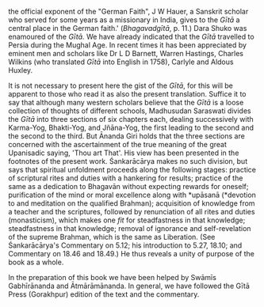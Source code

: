 the official exponent of the "German Faith", J W Hauer, a Sanskrit scholar who served for some years as a missionary in India, gives to the *Gītā* a central place in the German faith.' (*Bhagavadgītā*, p. 11.) Dara Shuko was enamoured of the *Gītā.* We have already indicated that the *Gītā* travelled to Persia during the Mughal Age. In recent times it has been appreciated by eminent men and scholars like Dr L D Barnett, Warren Hastings, Charles Wilkins (who translated *Gītā* into English in 1758), Carlyle and Aldous Huxley.

It is not necessary to present here the gist of the *Gītā*, for this will be apparent to those who read it as also the present translation. Suffice it to say that although many western scholars believe that the *Gītā* is a loose collection of thoughts of different schools, Madhusudan Saraswati divides the *Gītā* into three sections of six chapters each, dealing successively with Karma-Yog, Bhakti-Yog, and Jñāna-Yog, the first leading to the second and the second to the third. But Ānanda Giri holds that the three sections are concerned with the ascertainment of the true meaning of the great Upanisadic saying, 'Thou art That'. His view has been presented in the footnotes of the present work. Śankarācārya makes no such division, but says that spiritual unfoldment proceeds along the following stages: practice of scriptural rites and duties with a hankering for results; practice of the same as a dedication to Bhagavān without expecting rewards for oneself; purification of the mind or moral excellence along with *upāsanā (*devotion to and meditation on the qualified Brahman); acquisition of knowledge from a teacher and the scriptures, followed by renunciation of all rites and duties (monasticism), which makes one *fit* for steadfastness in that knowledge; steadfastness in that knowledge; removal of ignorance and self-revelation of the supreme Brahman, which is the same as Liberation. (See Śankarācārya's Commentary on 5.12; his introduction to 5.27, 18.10; and Commentary on 18.46 and 18.49.) He thus reveals a unity of purpose of the book as a whole.

In the preparation of this book we have been helped by Swāmīs Gabhīrānanda and Ātmārāmānanda. In general, we have followed the Gītā Press (Gorakhpur) edition of the text and the commentary.